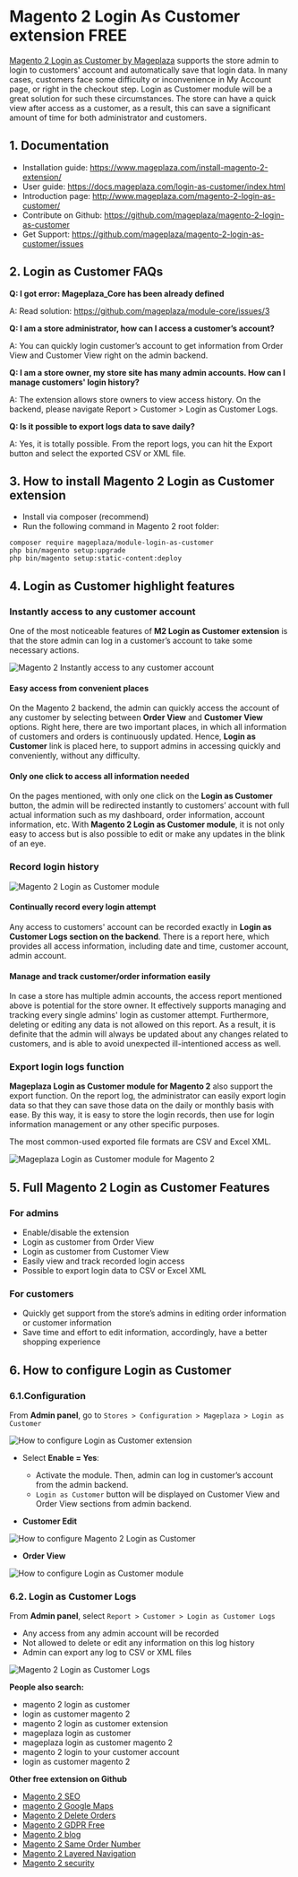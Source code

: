 
# Magento 2 Login As Customer extension FREE

[Magento 2 Login as Customer by Mageplaza](https://www.mageplaza.com/magento-2-login-as-customer/) supports the store admin to login to customers' account and automatically save that login data. In many cases, customers face some difficulty or inconvenience in My Account page, or right in the checkout step. Login as Customer module will be a great solution for such these circumstances. The store can have a quick view after access as a customer, as a result, this can save a significant amount of time for both administrator and customers.



## 1. Documentation

- Installation guide: https://www.mageplaza.com/install-magento-2-extension/
- User guide: https://docs.mageplaza.com/login-as-customer/index.html
- Introduction page: http://www.mageplaza.com/magento-2-login-as-customer/
- Contribute on Github: https://github.com/mageplaza/magento-2-login-as-customer
- Get Support: https://github.com/mageplaza/magento-2-login-as-customer/issues


## 2. Login as Customer FAQs

**Q: I got error: Mageplaza_Core has been already defined**

A: Read solution: https://github.com/mageplaza/module-core/issues/3

**Q: I am a store administrator, how can I access a customer’s account?**

A: You can quickly login customer’s account to get information from Order View and Customer View right on the admin backend. 

**Q: I am a store owner, my store site has many admin accounts. How can I manage customers' login history?**

A: The extension allows store owners to view access history. On the backend, please navigate Report > Customer > Login as Customer Logs. 

**Q: Is it possible to export logs data to save daily?**

A:  Yes, it is totally possible. From the report logs, you can hit the Export button and select the exported CSV or XML file. 


## 3. How to install Magento 2 Login as Customer extension
- Install via composer (recommend)
- Run the following command in Magento 2 root folder:

```
composer require mageplaza/module-login-as-customer
php bin/magento setup:upgrade
php bin/magento setup:static-content:deploy
```

## 4. Login as Customer highlight features


### Instantly access to any customer account 

One of the most noticeable features of **M2 Login as Customer extension** is that the store admin can log in a customer’s account to take some necessary actions.

![Magento 2  Instantly access to any customer account ](https://i.imgur.com/wjxAovr.png)

#### Easy access from convenient places 

On the Magento 2 backend, the admin can quickly access the account of any customer by selecting between **Order View** and **Customer View** options. Right here, there are two important places, in which all information of customers and orders is continuously updated. Hence, **Login as Customer** link is placed here, to support admins in accessing quickly and conveniently, without any difficulty. 

#### Only one click to access all information needed

On the pages mentioned, with only one click on the **Login as Customer** button, the admin will be redirected instantly to customers’ account with full actual information such as my dashboard, order information, account information, etc. With **Magento 2 Login as Customer module**, it is not only easy to access but is also possible to edit or make any updates in the blink of an eye.



### Record login history

![Magento 2 Login as Customer module](https://i.imgur.com/Uvg5qTA.png)

#### Continually record every login attempt

Any access to customers' account can be recorded exactly in **Login as Customer Logs section on the backend**. There is a report here, which provides all access information, including date and time, customer account, admin account.
 
#### Manage and track customer/order information easily 

In case a store has multiple admin accounts, the access report mentioned above is potential for the store owner. It effectively supports managing and tracking every single admins' login as customer attempt. Furthermore, deleting or editing any data is not allowed on this report. As a result, it is definite that the admin will always be updated about any changes related to customers, and is able to avoid unexpected ill-intentioned access as well. 



### Export login logs function

**Mageplaza Login as Customer module for Magento 2** also support the export function. On the report log, the administrator can easily export login data so that they can save those data on the daily or monthly basis with ease. By this way, it is easy to store the login records, then use for login information management or any other specific purposes. 

The most common-used exported file formats are CSV and Excel XML.  

![Mageplaza Login as Customer module for Magento 2](https://i.imgur.com/nlgTMbm.png)


## 5. Full Magento 2 Login as Customer Features

### For admins
- Enable/disable the extension 
- Login as customer from Order View 
- Login as customer from Customer View
- Easily view and track recorded login access 
- Possible to export login data to CSV or Excel XML 

### For customers
- Quickly get support from the store’s admins in editing order information or customer information  
- Save time and effort to edit information, accordingly, have a better shopping experience



## 6. How to configure Login as Customer

### 6.1.Configuration

From **Admin panel**, go to `Stores > Configuration > Mageplaza > Login as Customer` 

![How to configure Login as Customer extension](https://i.imgur.com/s7jE6Zr.png)

- Select **Enable = Yes**:
  - Activate the module. Then, admin can log in customer’s account from the admin backend. 
  - `Login as Customer` button will be displayed on Customer View and Order View sections from admin backend.
  
- **Customer Edit**
  
![How to configure Magento 2 Login as Customer](https://i.imgur.com/YQni7Dz.png)

- **Order View**

![How to configure Login as Customer module](https://i.imgur.com/pdS3kop.png)



### 6.2. Login as Customer Logs

From **Admin panel**, select `Report > Customer > Login as Customer Logs`

- Any access from any admin account will be recorded
- Not allowed to delete or edit any information on this log history
- Admin can export any log to CSV or XML files

![Magento 2 Login as Customer Logs](https://i.imgur.com/CoeCxzo.png)

**People also search:**
- magento 2 login as customer
- login as customer magento 2
- magento 2 login as customer extension
- mageplaza login as customer
- mageplaza login as customer magento 2
- magento 2 login to your customer account
- login as customer magento 2


**Other free extension on Github**
- [Magento 2 SEO](https://github.com/mageplaza/magento-2-seo)
- [magento 2 Google Maps](https://github.com/mageplaza/magento-2-google-maps)
- [Magento 2 Delete Orders](https://github.com/mageplaza/magento-2-delete-orders)
- [Magento 2 GDPR Free](https://github.com/mageplaza/magento-2-gdpr)
- [Magento 2 blog](https://github.com/mageplaza/magento-2-blog)
- [Magento 2 Same Order Number](https://github.com/mageplaza/magento-2-same-order-number)
- [Magento 2 Layered Navigation](https://github.com/mageplaza/magento-2-ajax-layered-navigation)
- [Magento 2 security](https://github.com/mageplaza/magento-2-security)
